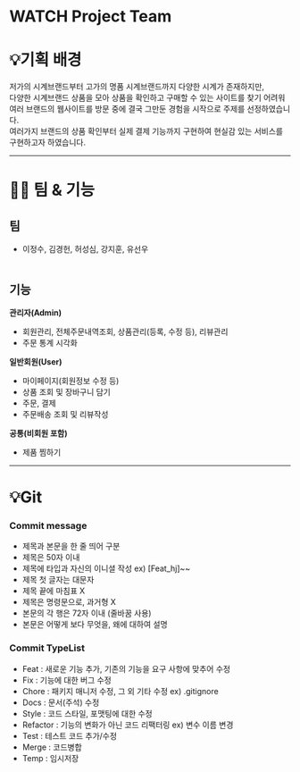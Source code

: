 # WATCH Project Team


# 💡기획 배경
저가의 시계브랜드부터 고가의 명품 시계브랜드까지 다양한 시계가 존재하지만, 
<br>
다양한 시계브랜드 상품을 모아 상품을 확인하고 구매할 수 있는 사이트를 찾기 어려워 
<br>
여러 브랜드의 웹사이트를 방문 중에 결국 그만둔 경험을 시작으로 주제를 선정하였습니다.
<br>
여러가지 브랜드의 상품 확인부터 실제 결제 기능까지 구현하여 현실감 있는 서비스를 구현하고자 하였습니다.

---

# 🧑‍💻 팀 & 기능
## 팀
- 이정수, 김경헌, 허성심, 강지훈, 유선우
<br><br>
## 기능
**관리자(Admin)**

- 회원관리, 전체주문내역조회, 상품관리(등록, 수정 등), 리뷰관리
- 주문 통계 시각화
    
**일반회원(User)**
- 마이페이지(회원정보 수정 등)
- 상품 조회 및 장바구니 담기
- 주문, 결제
- 주문배송 조회 및 리뷰작성

**공통(비회원 포함)**
- 제품 찜하기

---

# 💡Git

### Commit message
- 제목과 본문을 한 줄 띄어 구분
- 제목은 50자 이내
- 제목에 타입과 자신의 이니셜 작성 ex) [Feat_hj]~~
- 제목 첫 글자는 대문자
- 제목 끝에 마침표 X
- 제목은 명령문으로, 과거형 X
- 본문의 각 행은 72자 이내 (줄바꿈 사용)
- 본문은 어떻게 보다 무엇을, 왜에 대하여 설명

### Commit TypeList
- Feat : 새로운 기능 추가, 기존의 기능을 요구 사항에 맞추어 수정
- Fix : 기능에 대한 버그 수정
- Chore : 패키지 매니저 수정, 그 외 기타 수정 ex) .gitignore
- Docs : 문서(주석) 수정
- Style : 코드 스타일, 포맷팅에 대한 수정
- Refactor : 기능의 변화가 아닌 코드 리팩터링 ex) 변수 이름 변경
- Test : 테스트 코드 추가/수정
- Merge : 코드병합
- Temp : 임시저장
